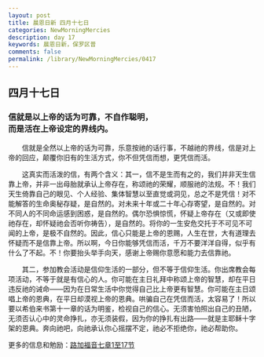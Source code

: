 ```yaml
---
layout: post
title: 晨恩日新 四月十七日
categories: NewMorningMercies
description: day 17
keywords: 晨恩日新，保罗区普
comments: false
permalink: /library/NewMorningMercies/0417
---
```


## 四月十七日

### 信就是以上帝的话为可靠，不自作聪明， <br> 而是活在上帝设定的界线内。

&emsp;&emsp;信就是全然以上帝的话为可靠，乐意按祂的话行事，不越祂的界线，信是对上帝的回应，颠覆你旧有的生活方式，你不但凭信而想，更凭信而活。

&emsp;&emsp;这真实而活泼的信，有两个含义：其一，信不是生而有之的，我们并非天生信靠上帝，并非一出母胎就承认上帝存在，称颂祂的荣耀，顺服祂的法规。不！我们天生倚靠自己的眼见、个人经验、集体智慧以至直觉或洞见，总之不是凭信！对不能解答的生命奥秘存疑，是自然的。对未来十年或二十年心存寄望，是自然的。对不同人的不同命运感到困惑，是自然的。偶尔恐惧惊慌，怀疑上帝存在（又或即使祂存在，却怀疑祂会否听你祷告），是自然的。将你的一生安危交托于不可见不可闻的上帝，是极不自然的。因此，信心只能是上帝的恩赐，人生在世，大有道理去怀疑而不是信靠上帝。所以啊，今日你能够凭信而活，千万不要洋洋自得，似乎有什么了不起。不！你要抬头举手向天，感谢上帝赐你意愿和能力去信靠祂。

&emsp;&emsp;其二，参加教会活动是信仰生活的一部分，但不等于信仰生活。你出席教会每项活动，不等于就是有信心的人。你可能在主日礼拜中称颂上帝的智慧，却在平日违反祂的诫命——因为在日常生活中你觉得自己比上帝更有智慧。你可能在主日颂唱上帝的恩典，在平日却漠视上帝的恩典。哄骗自己在凭信而活，太容易了！所以要以希伯来书第十一章的话为明鉴，检视自己的信心。无须害怕照出自己的丑陋，无须否认心中的灵命挣扎，亦无须装假，因为你的挣扎有出路——就是主耶稣十字架的恩典。奔向祂吧，向祂承认你心摇摆不定，祂必不拒绝你，祂必帮助你。

更多的信息和勉励：[路加福音七章1至17节]()